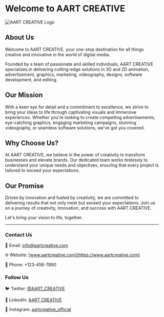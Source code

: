 # Welcome to AART CREATIVE

![AART CREATIVE Logo](https://example.com/aart_creative_logo.png)

## About Us

Welcome to AART CREATIVE, your one-stop destination for all things creative and innovative in the world of digital media.

Founded by a team of passionate and skilled individuals, AART CREATIVE specializes in delivering cutting-edge solutions in 3D and 2D animation, advertisement, graphics, marketing, videography, designs, software development, and editing.

## Our Mission

With a keen eye for detail and a commitment to excellence, we strive to bring your ideas to life through captivating visuals and immersive experiences. Whether you're looking to create compelling advertisements, eye-catching graphics, engaging marketing campaigns, stunning videography, or seamless software solutions, we've got you covered.

## Why Choose Us?

At AART CREATIVE, we believe in the power of creativity to transform businesses and elevate brands. Our dedicated team works tirelessly to understand your unique needs and objectives, ensuring that every project is tailored to exceed your expectations.

## Our Promise

Driven by innovation and fueled by creativity, we are committed to delivering results that not only meet but exceed your expectations. Join us on a journey of creativity, innovation, and success with AART CREATIVE.

Let's bring your vision to life, together.

---

### Contact Us

📧 Email: info@aartcreative.com

🌐 Website: [www.aartcreative.com](https://www.aartcreative.com)

📱 Phone: +123-456-7890

### Follow Us

🐦 Twitter: [@AART_CREATIVE](https://twitter.com/AART_CREATIVE)

🔗 LinkedIn: [AART CREATIVE](https://www.linkedin.com/company/aartcreative)

📸 Instagram: [aartcreative_official](https://www.instagram.com/aartcreative_official)

